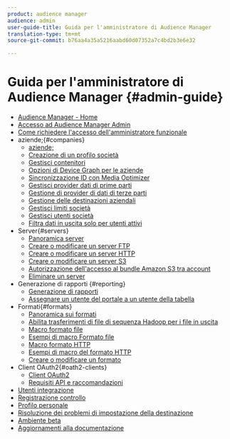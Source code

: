 ```yaml
---
product: audience manager
audience: admin
user-guide-title: Guida per l'amministratore di Audience Manager
translation-type: tm+mt
source-git-commit: b76aa4a35a5216aabd60d07352a7c4bd2b3e6e32

---
```



# Guida per l'amministratore di Audience Manager {#admin-guide}

+ [Audience Manager - Home](admin-home.md)
+ [Accesso ad Audience Manager Admin](admin-login.md)
+ [Come richiedere l'accesso dell'amministratore funzionale](admin-access.md)
+ aziende;{#companies}
   + [aziende;](companies/admin-companies-overview.md)
   + [Creazione di un profilo società](companies/admin-manage-company-profiles.md)
   + [Gestisci contenitori](companies/admin-manage-containers.md)
   + [Opzioni di Device Graph per le aziende](companies/admin-device-graph-options.md)
   + [Sincronizzazione ID con Media Optimizer](companies/admin-amo-sync.md)
   + [Gestisci provider dati di prime parti](companies/admin-first-party-providers.md)
   + [Gestione di provider di dati di terze parti](companies/admin-third-party-providers.md)
   + [Gestione delle destinazioni aziendali](companies/admin-manage-company-destinations.md)
   + [Gestisci limiti società](companies/admin-company-limits.md)
   + [Gestisci utenti società](companies/admin-manage-company-users.md)
   + [Filtra dati in uscita solo per utenti attivi](companies/outbound-active-user-filter.md)
+ Server{#servers}
   + [Panoramica server](admin-servers/admin-servers.md)
   + [Creare o modificare un server FTP](admin-servers/create-ftp-server.md)
   + [Creare o modificare un server HTTP](admin-servers/create-http-server.md)
   + [Creare o modificare un server S3](admin-servers/create-s3-server.md)
   + [Autorizzazione dell'accesso al bundle Amazon S3 tra account](admin-servers/admin-authorize-s3-cross-bucket.md)
   + [Eliminare un server](admin-servers/admin-delete-server.md)
+ Generazione di rapporti  {#reporting}
   + [Generazione di rapporti](admin-reporting/admin-reporting-overview.md)
   + [Assegnare un utente del portale a un utente della tabella](admin-reporting/admin-assign-tableau-user.md)
+ Formati{#formats}
   + [Panoramica sui formati](formats/formats.md)
   + [Abilita trasferimenti di file di sequenza Hadoop per i file in uscita](formats/enable-outbound-seq.md)
   + [Macro formato file](formats/file-formats.md)
   + [Esempi di macro Formato file](formats/file-format-examples.md)
   + [Macro formato HTTP](formats/web-formats.md)
   + [Esempi di macro del formato HTTP](formats/web-format-examples.md)
   + [Creare o modificare un formato](formats/admin-create-format.md)
+ Client OAuth2{#oath2-clients}
   + [Client OAuth2](admin-oauth2/admin-oauth2-create-edit.md)
   + [Requisiti API e raccomandazioni](admin-oauth2/aam-admin-api-requirements.md)
+ [Utenti integrazione](admin-manage-integration-users.md)
+ [Registrazione controllo](admin-audit-logging.md)
+ [Profilo personale](admin-my-profile.md)
+ [Risoluzione dei problemi di impostazione della destinazione](admin-destination-troubleshooting.md)
+ [Ambiente beta](admin-beta-environment.md)
+ [Aggiornamenti alla documentazione](admin-doc-updates.md)
